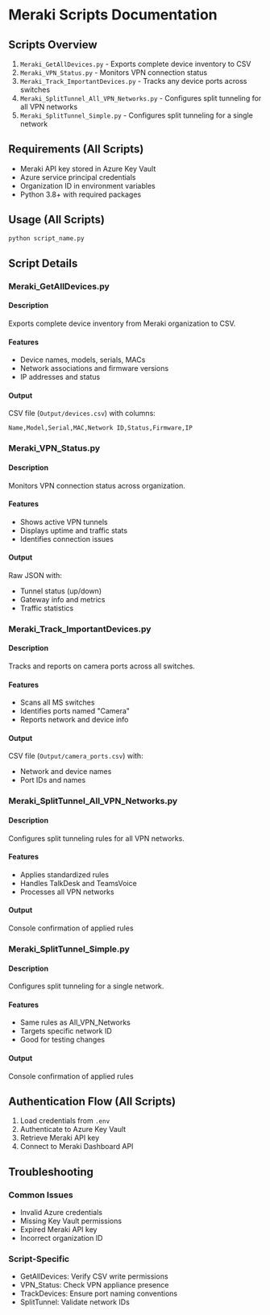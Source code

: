 # Meraki Scripts Documentation

## Scripts Overview
1. `Meraki_GetAllDevices.py` - Exports complete device inventory to CSV
2. `Meraki_VPN_Status.py` - Monitors VPN connection status
3. `Meraki_Track_ImportantDevices.py` - Tracks any device ports across switches
4. `Meraki_SplitTunnel_All_VPN_Networks.py` - Configures split tunneling for all VPN networks
5. `Meraki_SplitTunnel_Simple.py` - Configures split tunneling for a single network

## Requirements (All Scripts)
- Meraki API key stored in Azure Key Vault
- Azure service principal credentials
- Organization ID in environment variables
- Python 3.8+ with required packages

## Usage (All Scripts)
```bash
python script_name.py
```

## Script Details

### Meraki_GetAllDevices.py
#### Description
Exports complete device inventory from Meraki organization to CSV.

#### Features
- Device names, models, serials, MACs
- Network associations and firmware versions
- IP addresses and status

#### Output
CSV file (`Output/devices.csv`) with columns:
```
Name,Model,Serial,MAC,Network ID,Status,Firmware,IP
```

### Meraki_VPN_Status.py  
#### Description
Monitors VPN connection status across organization.

#### Features
- Shows active VPN tunnels
- Displays uptime and traffic stats
- Identifies connection issues

#### Output
Raw JSON with:
- Tunnel status (up/down)
- Gateway info and metrics
- Traffic statistics

### Meraki_Track_ImportantDevices.py
#### Description
Tracks and reports on camera ports across all switches.

#### Features
- Scans all MS switches
- Identifies ports named "Camera"
- Reports network and device info

#### Output
CSV file (`Output/camera_ports.csv`) with:
- Network and device names
- Port IDs and names

### Meraki_SplitTunnel_All_VPN_Networks.py
#### Description
Configures split tunneling rules for all VPN networks.

#### Features
- Applies standardized rules
- Handles TalkDesk and TeamsVoice
- Processes all VPN networks

#### Output
Console confirmation of applied rules

### Meraki_SplitTunnel_Simple.py
#### Description
Configures split tunneling for a single network.

#### Features
- Same rules as All_VPN_Networks
- Targets specific network ID
- Good for testing changes

#### Output
Console confirmation of applied rules

## Authentication Flow (All Scripts)
1. Load credentials from `.env`
2. Authenticate to Azure Key Vault  
3. Retrieve Meraki API key
4. Connect to Meraki Dashboard API

## Troubleshooting
### Common Issues
- Invalid Azure credentials
- Missing Key Vault permissions
- Expired Meraki API key
- Incorrect organization ID

### Script-Specific
- GetAllDevices: Verify CSV write permissions
- VPN_Status: Check VPN appliance presence
- TrackDevices: Ensure port naming conventions
- SplitTunnel: Validate network IDs
